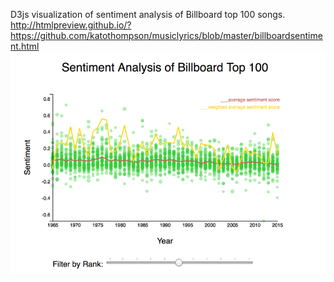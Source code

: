 D3js visualization of sentiment analysis of Billboard top 100 songs.
<br>
http://htmlpreview.github.io/?https://github.com/katothompson/musiclyrics/blob/master/billboardsentiment.html
<br>
![screenshot](/ScatterplotScreenshot.png)
